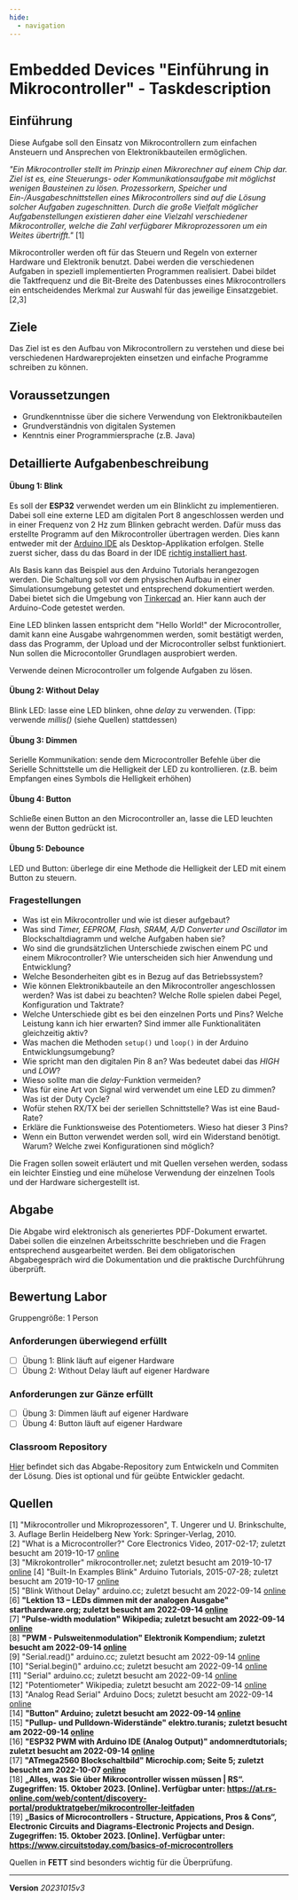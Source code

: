 ```yaml
---
hide:
  - navigation
---
```


# Embedded Devices "Einführung in Mikrocontroller" - Taskdescription

## Einführung
Diese Aufgabe soll den Einsatz von Mikrocontrollern zum einfachen Ansteuern und Ansprechen von Elektronikbauteilen ermöglichen.

*"Ein Mikrocontroller stellt im Prinzip einen Mikrorechner auf einem Chip dar. Ziel ist es, eine Steuerungs- oder Kommunikationsaufgabe mit möglichst wenigen Bausteinen zu lösen. Prozessorkern, Speicher und Ein-/Ausgabeschnittstellen eines Mikrocontrollers sind auf die Lösung solcher Aufgaben zugeschnitten. Durch die große Vielfalt möglicher Aufgabenstellungen existieren daher eine Vielzahl verschiedener Mikrocontroller, welche die Zahl verfügbarer Mikroprozessoren um ein Weites übertrifft."* [1]

Mikrocontroller werden oft für das Steuern und Regeln von externer Hardware und Elektronik benutzt. Dabei werden die verschiedenen Aufgaben in speziell implementierten Programmen realisiert. Dabei bildet die Taktfrequenz und die Bit-Breite des Datenbusses eines Mikrocontrollers ein entscheidendes Merkmal zur Auswahl für das jeweilige Einsatzgebiet. [2,3]

## Ziele
Das Ziel ist es den Aufbau von Mikrocontrollern zu verstehen und diese bei verschiedenen Hardwareprojekten einsetzen und einfache Programme schreiben zu können.

## Voraussetzungen
* Grundkenntnisse über die sichere Verwendung von Elektronikbauteilen
* Grundverständnis von digitalen Systemen
* Kenntnis einer Programmiersprache (z.B. Java)

## Detaillierte Aufgabenbeschreibung
#### Übung 1: Blink

Es soll der **ESP32** verwendet werden um ein Blinklicht zu implementieren. Dabei soll eine externe LED am digitalen Port 8 angeschlossen werden und in einer Frequenz von 2 Hz zum Blinken gebracht werden. Dafür muss das erstellte Programm auf den Mikrocontroller übertragen werden. Dies kann entweder mit der [Arduino IDE](https://www.arduino.cc/en/Main/Software) als Desktop-Applikation erfolgen. Stelle zuerst sicher, dass du das Board in der IDE [richtig installiert hast](https://elearning.tgm.ac.at/mod/page/view.php?id=90535). 

Als Basis kann das Beispiel aus den Arduino Tutorials herangezogen werden.
Die Schaltung soll vor dem physischen Aufbau in einer Simulationsumgebung getestet und entsprechend dokumentiert werden. Dabei bietet sich die Umgebung von [Tinkercad](https://www.tinkercad.com) an. Hier kann auch der Arduino-Code getestet werden. 

Eine LED blinken lassen entspricht dem "Hello World!" der Microcontroller, damit kann eine Ausgabe wahrgenommen werden, somit bestätigt werden, dass das Programm, der Upload und der Microcontroller selbst funktioniert. Nun sollen die Microcontoller Grundlagen ausprobiert werden.

Verwende deinen Microcontroller um folgende Aufgaben zu lösen.

#### Übung 2: Without Delay

Blink LED: lasse eine LED blinken, ohne *delay* zu verwenden. (Tipp: verwende *millis()* (siehe Quellen) stattdessen)

#### Übung 3: Dimmen

Serielle Kommunikation: sende dem Microcontroller Befehle über die Serielle Schnittstelle um die Helligkeit der LED zu kontrollieren. (z.B. beim Empfangen eines Symbols die Helligkeit erhöhen)

#### Übung 4: Button

Schließe einen Button an den Microcontroller an, lasse die LED leuchten wenn der Button gedrückt ist.

#### Übung 5: Debounce

LED und Button: überlege dir eine Methode die Helligkeit der LED mit einem Button zu steuern.

### Fragestellungen
* Was ist ein Mikrocontroller und wie ist dieser aufgebaut?
* Was sind *Timer, EEPROM, Flash, SRAM, A/D Converter und Oscillator* im Blockschaltdiagramm und welche Aufgaben haben sie?
* Wo sind die grundsätzlichen Unterschiede zwischen einem PC und einem Mikrocontroller? Wie unterscheiden sich hier Anwendung und Entwicklung?
* Welche Besonderheiten gibt es in Bezug auf das Betriebssystem?
* Wie können Elektronikbauteile an den Mikrocontroller angeschlossen werden? Was ist dabei zu beachten? Welche Rolle spielen dabei Pegel, Konfiguration und Taktrate?
* Welche Unterschiede gibt es bei den einzelnen Ports und Pins? Welche Leistung kann ich hier erwarten? Sind immer alle Funktionalitäten gleichzeitig aktiv?
* Was machen die Methoden ``setup()`` und ``loop()`` in der Arduino Entwicklungsumgebung? 
* Wie spricht man den digitalen Pin 8 an? Was bedeutet dabei das *HIGH* und *LOW*?
* Wieso sollte man die *delay*-Funktion vermeiden?
* Was für eine Art von Signal wird verwendet um eine LED zu dimmen? Was ist der Duty Cycle?
* Wofür stehen RX/TX bei der seriellen Schnittstelle? Was ist eine Baud-Rate?
* Erkläre die Funktionsweise des Potentiometers. Wieso hat dieser 3 Pins?
* Wenn ein Button verwendet werden soll, wird ein Widerstand benötigt. Warum? Welche zwei Konfigurationen sind möglich?

Die Fragen sollen soweit erläutert und mit Quellen versehen werden, sodass ein leichter Einstieg und eine mühelose Verwendung der einzelnen Tools und der Hardware sichergestellt ist.

## Abgabe
Die Abgabe wird elektronisch als generiertes PDF-Dokument erwartet. Dabei sollen die einzelnen Arbeitsschritte beschrieben und die Fragen entsprechend ausgearbeitet werden.
Bei dem obligatorischen Abgabegespräch wird die Dokumentation und die praktische Durchführung überprüft.

## Bewertung Labor
Gruppengröße: 1 Person

### Anforderungen **überwiegend erfüllt**
- [ ]  Übung 1: Blink läuft auf eigener Hardware
- [ ]  Übung 2: Without Delay läuft auf eigener Hardware
### Anforderungen **zur Gänze erfüllt**
- [ ] Übung 3: Dimmen läuft auf eigener Hardware
- [ ] Übung 4: Button läuft auf eigener Hardware

### Classroom Repository
[Hier](https://github.com/500) befindet sich das Abgabe-Repository zum Entwickeln und Commiten der Lösung.
Dies ist optional und für geübte Entwickler gedacht.

## Quellen
[1] "Mikrocontroller und Mikroprozessoren", T. Ungerer und U. Brinkschulte, 3. Auflage Berlin Heidelberg New York: Springer-Verlag, 2010.  
[2] "What is a Microcontroller?" Core Electronics Video, 2017-02-17; zuletzt besucht am 2019-10-17 [online](https://core-electronics.com.au/tutorials/arduino-workshop-for-beginners.html)  
[3] "Mikrokontroller" mikrocontroller.net; zuletzt besucht am 2019-10-17 [online](https://www.mikrocontroller.net/articles/Mikrocontroller)
[4] "Built-In Examples Blink" Arduino Tutorials, 2015-07-28; zuletzt besucht am 2019-10-17 [online](https://www.arduino.cc/en/Tutorial/Blink)  
[5] "Blink Without Delay" arduino.cc; zuletzt besucht am 2022-09-14 [online](https://www.arduino.cc/en/Tutorial/BuiltInExamples/BlinkWithoutDelay)   
[6] **"Lektion 13 – LEDs dimmen mit der analogen Ausgabe" starthardware.org; zuletzt besucht am 2022-09-14 [online](https://starthardware.org/lektion-13-leds-dimmen-mit-der-analogen-ausgabe/)**   
[7] **"Pulse-width modulation" Wikipedia; zuletzt besucht am 2022-09-14 [online](https://en.wikipedia.org/wiki/Pulse-width_modulation)**   
[8] **"PWM - Pulsweitenmodulation" Elektronik Kompendium; zuletzt besucht am 2022-09-14 [online](https://www.elektronik-kompendium.de/sites/kom/0401111.htm)**   
[9] "Serial.read()" arduino.cc; zuletzt besucht am 2022-09-14 [online](https://www.arduino.cc/reference/en/language/functions/communication/serial/read/)   
[10] "Serial.begin()" arduino.cc; zuletzt besucht am 2022-09-14 [online](https://www.arduino.cc/reference/de/language/functions/communication/serial/begin/)   
[11] "Serial" arduino.cc; zuletzt besucht am 2022-09-14 [online](https://www.arduino.cc/reference/de/language/functions/communication/serial/)   
[12] "Potentiometer" Wikipedia; zuletzt besucht am 2022-09-14 [online](https://de.wikipedia.org/wiki/Potentiometer)   
[13] "Analog Read Serial" Arduino Docs; zuletzt besucht am 2022-09-14 [online](https://docs.arduino.cc/built-in-examples/basics/AnalogReadSerial)   
[14] **"Button" Arduino; zuletzt besucht am 2022-09-14 [online](https://www.arduino.cc/en/Tutorial/BuiltInExamples/Button)**   
[15] **"Pullup- und Pulldown-Widerstände" elektro.turanis; zuletzt besucht am 2022-09-14 [online](https://elektro.turanis.de/html/prj035/index.html)**   
[16] **"ESP32 PWM with Arduino IDE (Analog Output)" andomnerdtutorials; zuletzt besucht am 2022-09-14 [online](https://randomnerdtutorials.com/esp32-pwm-arduino-ide/)**    
[17] **"ATmega2560 Blockschaltbild" Microchip.com; Seite 5; zuletzt besucht am 2022-10-07 [online](https://ww1.microchip.com/downloads/en/devicedoc/atmel-2549-8-bit-avr-microcontroller-atmega640-1280-1281-2560-2561_datasheet.pdf)**    
[18] **„Alles, was Sie über Mikrocontroller wissen müssen | RS“. Zugegriffen: 15. Oktober 2023. [Online]. Verfügbar unter: https://at.rs-online.com/web/content/discovery-portal/produktratgeber/mikrocontroller-leitfaden**  
[19] **„Basics of Microcontrollers - Structure, Appications, Pros & Cons“, Electronic Circuits and Diagrams-Electronic Projects and Design. Zugegriffen: 15. Oktober 2023. [Online]. Verfügbar unter: https://www.circuitstoday.com/basics-of-microcontrollers**  

Quellen in **FETT** sind besonders wichtig für die Überprüfung.

---
**Version** *20231015v3*
